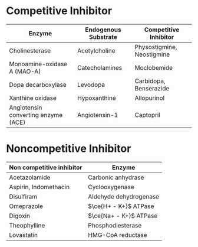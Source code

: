 
# Competitive Inhibitor

| Enzyme                              | Endogenous Substrate | Competitive Inhibitor      |
| ----------------------------------- | -------------------- | -------------------------- |
| Cholinesterase                      | Acetylcholine        | Physostigmine, Neostigmine |
| Monoamine-oxidase A (MAO-A)         | Catecholamines       | Moclobemide                |
| Dopa decarboxylase                  | Levodopa             | Carbidopa, Benserazide     |
| Xanthine oxidase                    | Hypoxanthine         | Allopurinol                |
| Angiotensin converting enzyme (ACE) | Angiotensin-1        | Captopril                           |

# Noncompetitive Inhibitor
| Non competitive inhibitor | Enzyme                 |
| ------------------------- | ---------------------- |
| Acetazolamide             | Carbonic anhydrase     |
| Aspirin, Indomethacin     | Cyclooxygenase         |
| Disulfiram                | Aldehyde dehydrogenase |
| Omeprazole                | $\ce{H+ - K+}$ ATPase  |
| Digoxin                   | $\ce{Na+ - K+}$ ATPase |
| Theophylline              | Phosphodiesterase      |
| Lovastatin                | HMG-CoA reductase      |

